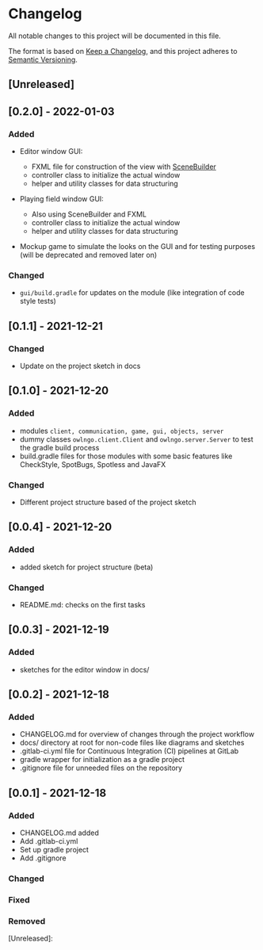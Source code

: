 # Changelog

All notable changes to this project will be documented in this file.

The format is based on [Keep a Changelog](https://keepachangelog.com/en/1.0.0/), and this project
adheres to [Semantic Versioning](https://semver.org/spec/v2.0.0.html).

## [Unreleased]

## [0.2.0] - 2022-01-03

### Added

- Editor window GUI:
    - FXML file for construction of the view
      with [SceneBuilder](https://gluonhq.com/products/scene-builder/)
    - controller class to initialize the actual window
    - helper and utility classes for data structuring


- Playing field window GUI:
    - Also using SceneBuilder and FXML
    - controller class to initialize the actual window
    - helper and utility classes for data structuring


- Mockup game to simulate the looks on the GUI and
  for testing purposes (will be deprecated and removed later on)

### Changed

- `gui/build.gradle` for updates on the module (like integration of code style tests)

## [0.1.1] - 2021-12-21

### Changed

- Update on the project sketch in docs

## [0.1.0] - 2021-12-20

### Added

- modules `client, communication, game, gui, objects, server`
- dummy classes `owlngo.client.Client` and `owlngo.server.Server` to test the gradle build process
- build.gradle files for those modules with some basic features like CheckStyle, SpotBugs, Spotless
  and JavaFX

### Changed

- Different project structure based of the project sketch

## [0.0.4] - 2021-12-20

### Added

- added sketch for project structure (beta)

### Changed

- README.md: checks on the first tasks

## [0.0.3] - 2021-12-19

### Added

- sketches for the editor window in docs/

## [0.0.2] - 2021-12-18

### Added

- CHANGELOG.md for overview of changes through the project workflow
- docs/ directory at root for non-code files like diagrams and sketches
- .gitlab-ci.yml file for Continuous Integration (CI) pipelines at GitLab
- gradle wrapper for initialization as a gradle project
- .gitignore file for unneeded files on the repository

## [0.0.1] - 2021-12-18

### Added

- CHANGELOG.md added
- Add .gitlab-ci.yml
- Set up gradle project
- Add .gitignore

### Changed

### Fixed

### Removed

[Unreleased]:



